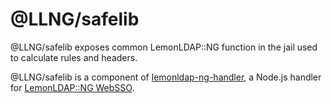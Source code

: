 # @LLNG/safelib

@LLNG/safelib exposes common LemonLDAP::NG function in the jail used to
calculate rules and headers.

@LLNG/safelib is a component of [lemonldap-ng-handler](https://www.npmjs.com/package/lemonldap-ng-handler),
a Node.js handler for [LemonLDAP::NG WebSSO](https://lemonldap-ng.org).
